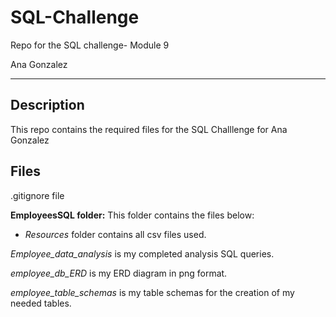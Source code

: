 # SQL-Challenge

Repo for the SQL challenge- Module 9

Ana Gonzalez

---

## Description

This repo contains the required files for the SQL Challlenge for Ana Gonzalez

## Files

.gitignore file

**EmployeesSQL folder:** This folder contains the files below:

* *Resources* folder contains all csv files used.

*Employee_data_analysis* is my completed analysis SQL queries.

*employee_db_ERD* is my ERD diagram in png format.

*employee_table_schemas* is my table schemas for the creation of my needed tables.
